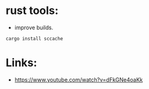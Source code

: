 # rust tools:
 * improve builds.


```
cargo install sccache
```
# Links:
 * https://www.youtube.com/watch?v=dFkGNe4oaKk